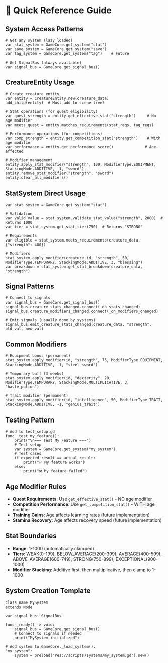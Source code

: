# 🚀 Quick Reference Guide

## System Access Patterns

```gdscript
# Get any system (lazy loaded)
var stat_system = GameCore.get_system("stat")
var save_system = GameCore.get_system("save")
var tag_system = GameCore.get_system("tag")    # Future

# Get SignalBus (always available)
var signal_bus = GameCore.get_signal_bus()
```

## CreatureEntity Usage

```gdscript
# Create creature entity
var entity = CreatureEntity.new(creature_data)
add_child(entity)  # Must add to scene tree!

# Stat operations (for quest eligibility)
var quest_strength = entity.get_effective_stat("strength")     # No age modifier
var meets_quest = entity.matches_requirements(stat_reqs, tag_reqs)

# Performance operations (for competitions)
var comp_strength = entity.get_competition_stat("strength")    # With age modifier
var performance = entity.get_performance_score()              # Age-affected

# Modifier management
entity.apply_stat_modifier("strength", 100, ModifierType.EQUIPMENT, StackingMode.ADDITIVE, -1, "sword")
entity.remove_stat_modifier("strength", "sword")
entity.clear_all_modifiers()
```

## StatSystem Direct Usage

```gdscript
var stat_system = GameCore.get_system("stat")

# Validation
var valid_value = stat_system.validate_stat_value("strength", 2000)  # Returns 1000
var tier = stat_system.get_stat_tier(750)  # Returns "STRONG"

# Requirements
var eligible = stat_system.meets_requirements(creature_data, {"strength": 400})

# Modifiers
stat_system.apply_modifier(creature_id, "strength", 50, ModifierType.TEMPORARY, StackingMode.ADDITIVE, 3, "blessing")
var breakdown = stat_system.get_stat_breakdown(creature_data, "strength")
```

## Signal Patterns

```gdscript
# Connect to signals
var signal_bus = GameCore.get_signal_bus()
signal_bus.creature_stats_changed.connect(_on_stats_changed)
signal_bus.creature_modifiers_changed.connect(_on_modifiers_changed)

# Emit signals (usually done by systems)
signal_bus.emit_creature_stats_changed(creature_data, "strength", old_val, new_val)
```

## Common Modifiers

```gdscript
# Equipment bonus (permanent)
stat_system.apply_modifier(id, "strength", 75, ModifierType.EQUIPMENT, StackingMode.ADDITIVE, -1, "steel_sword")

# Temporary buff (3 weeks)
stat_system.apply_modifier(id, "dexterity", 20, ModifierType.TEMPORARY, StackingMode.MULTIPLICATIVE, 3, "haste_potion")

# Trait modifier (permanent)
stat_system.apply_modifier(id, "intelligence", 50, ModifierType.TRAIT, StackingMode.ADDITIVE, -1, "genius_trait")
```

## Testing Pattern

```gdscript
# Add to test_setup.gd
func _test_my_feature():
    print("\n=== Test My Feature ===")
    # Test setup
    var system = GameCore.get_system("my_system")
    # Test cases
    if expected_result == actual_result:
        print("✅ My feature works")
    else:
        print("❌ My feature failed")
```

## Age Modifier Rules

- **Quest Requirements**: Use `get_effective_stat()` - NO age modifier
- **Competition Performance**: Use `get_competition_stat()` - WITH age modifier
- **Training Gains**: Age affects learning rates (future implementation)
- **Stamina Recovery**: Age affects recovery speed (future implementation)

## Stat Boundaries

- **Range**: 1-1000 (automatically clamped)
- **Tiers**: WEAK(0-199), BELOW_AVERAGE(200-399), AVERAGE(400-599), ABOVE_AVERAGE(600-749), STRONG(750-899), EXCEPTIONAL(900-1000)
- **Modifier Stacking**: Additive first, then multiplicative, then clamp to 1-1000

## System Creation Template

```gdscript
class_name MySystem
extends Node

var signal_bus: SignalBus

func _ready() -> void:
    signal_bus = GameCore.get_signal_bus()
    # Connect to signals if needed
    print("MySystem initialized")

# Add system to GameCore._load_system():
"my_system":
    system = preload("res://scripts/systems/my_system.gd").new()
```